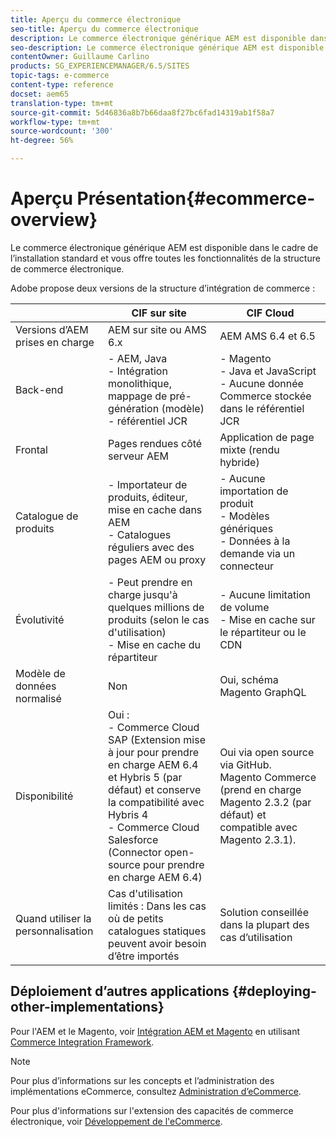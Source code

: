 ```yaml
---
title: Aperçu du commerce électronique
seo-title: Aperçu du commerce électronique
description: Le commerce électronique générique AEM est disponible dans le cadre de l’installation standard et vous offre toutes les fonctionnalités de la structure de commerce électronique.
seo-description: Le commerce électronique générique AEM est disponible dans le cadre de l’installation standard et vous offre toutes les fonctionnalités de la structure de commerce électronique.
contentOwner: Guillaume Carlino
products: SG_EXPERIENCEMANAGER/6.5/SITES
topic-tags: e-commerce
content-type: reference
docset: aem65
translation-type: tm+mt
source-git-commit: 5d46836a8b7b66daa8f27bc6fad14319ab1f58a7
workflow-type: tm+mt
source-wordcount: '300'
ht-degree: 56%

---
```



# Aperçu  Présentation{#ecommerce-overview}

Le commerce électronique générique AEM est disponible dans le cadre de l’installation standard et vous offre toutes les fonctionnalités de la structure de commerce électronique.

Adobe propose deux versions de la structure d’intégration de commerce :

|  | CIF sur site | CIF Cloud |
|-------------------------|--------------------------------------------------------------------------------------------------------------------------------------------------------------------------------------------------------|------------------------------------------------------------------------------------------------------------------------|
| Versions d’AEM prises en charge | AEM sur site ou AMS 6.x | AEM AMS 6.4 et 6.5 |
| Back-end | - AEM, Java <br> - Intégration monolithique, mappage de pré-génération (modèle)<br> - référentiel JCR | - Magento <br>- Java et JavaScript <br>- Aucune donnée Commerce stockée dans le référentiel JCR |
| Frontal | Pages rendues côté serveur AEM | Application de page mixte (rendu hybride) |
| Catalogue de produits | - Importateur de produits, éditeur, mise en cache dans AEM <br> - Catalogues réguliers avec des pages AEM ou proxy | - Aucune importation de produit <br>- Modèles génériques <br>- Données à la demande via un connecteur |
| Évolutivité | - Peut prendre en charge jusqu&#39;à quelques millions de produits (selon le cas d&#39;utilisation) <br> - Mise en cache du répartiteur | - Aucune limitation de volume <br> - Mise en cache sur le répartiteur ou le CDN |
| Modèle de données normalisé | Non | Oui, schéma Magento GraphQL |
| Disponibilité | Oui : <br> - Commerce Cloud SAP (Extension mise à jour pour prendre en charge AEM 6.4 et Hybris 5 (par défaut) et conserve la compatibilité avec Hybris 4 <br> - Commerce Cloud Salesforce (Connector open-source pour prendre en charge AEM 6.4) | Oui via open source via GitHub. <br> Magento Commerce (prend en charge Magento 2.3.2 (par défaut) et compatible avec Magento 2.3.1). |
| Quand utiliser la personnalisation | Cas d&#39;utilisation limités : Dans les cas où de petits catalogues statiques peuvent avoir besoin d’être importés | Solution conseillée dans la plupart des cas d’utilisation |


## Déploiement d’autres applications  {#deploying-other-implementations}

Pour l&#39;AEM et le Magento, voir [Intégration AEM et Magento](https://www.adobe.io/apis/experiencecloud/commerce-integration-framework/integrations.html#!AdobeDocs/commerce-cif-documentation/master/integrations/02-AEM-Magento.md) en utilisant [Commerce Integration Framework](https://www.adobe.io/apis/experiencecloud/commerce-integration-framework/integrations.html).

>[!NOTE]
>
>Pour plus d’informations sur les concepts et l’administration des implémentations eCommerce, consultez [Administration d’eCommerce](/help/sites-administering/ecommerce.md).
>
>Pour plus d&#39;informations sur l&#39;extension des capacités de commerce électronique, voir [Développement de l&#39;eCommerce](/help/sites-developing/ecommerce.md).


